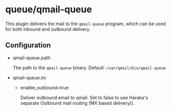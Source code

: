 # queue/qmail-queue

This plugin delivers the mail to the `qmail-queue` program, which can be used
for both inbound and outbound delivery.

## Configuration

- qmail-queue.path

  The path to the `qmail-queue` binary. Default: `/var/qmail/bin/qmail-queue`

- qmail-queue.ini

  - enable_outbound=true

    Deliver outbound email to qmail. Set to false to use Haraka's
    separate Outbound mail routing (MX based delivery)).
